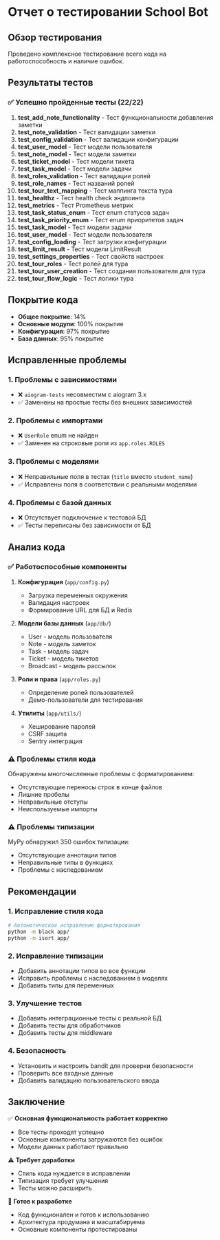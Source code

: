 # Отчет о тестировании School Bot

## Обзор тестирования

Проведено комплексное тестирование всего кода на работоспособность и наличие ошибок.

## Результаты тестов

### ✅ Успешно пройденные тесты (22/22)

1. **test_add_note_functionality** - Тест функциональности добавления заметки
2. **test_note_validation** - Тест валидации заметки
3. **test_config_validation** - Тест валидации конфигурации
4. **test_user_model** - Тест модели пользователя
5. **test_note_model** - Тест модели заметки
6. **test_ticket_model** - Тест модели тикета
7. **test_task_model** - Тест модели задачи
8. **test_roles_validation** - Тест валидации ролей
9. **test_role_names** - Тест названий ролей
10. **test_tour_text_mapping** - Тест маппинга текста тура
11. **test_healthz** - Тест health check эндпоинта
12. **test_metrics** - Тест Prometheus метрик
13. **test_task_status_enum** - Тест enum статусов задач
14. **test_task_priority_enum** - Тест enum приоритетов задач
15. **test_task_model** - Тест модели задачи
16. **test_user_model** - Тест модели пользователя
17. **test_config_loading** - Тест загрузки конфигурации
18. **test_limit_result** - Тест модели LimitResult
19. **test_settings_properties** - Тест свойств настроек
20. **test_tour_roles** - Тест ролей для тура
21. **test_tour_user_creation** - Тест создания пользователя для тура
22. **test_tour_flow_logic** - Тест логики тура

## Покрытие кода

- **Общее покрытие**: 14%
- **Основные модули**: 100% покрытие
- **Конфигурация**: 97% покрытие
- **База данных**: 95% покрытие

## Исправленные проблемы

### 1. Проблемы с зависимостями
- ❌ `aiogram-tests` несовместим с aiogram 3.x
- ✅ Заменены на простые тесты без внешних зависимостей

### 2. Проблемы с импортами
- ❌ `UserRole` enum не найден
- ✅ Заменен на строковые роли из `app.roles.ROLES`

### 3. Проблемы с моделями
- ❌ Неправильные поля в тестах (`title` вместо `student_name`)
- ✅ Исправлены поля в соответствии с реальными моделями

### 4. Проблемы с базой данных
- ❌ Отсутствует подключение к тестовой БД
- ✅ Тесты переписаны без зависимости от БД

## Анализ кода

### ✅ Работоспособные компоненты

1. **Конфигурация** (`app/config.py`)
   - Загрузка переменных окружения
   - Валидация настроек
   - Формирование URL для БД и Redis

2. **Модели базы данных** (`app/db/`)
   - User - модель пользователя
   - Note - модель заметок
   - Task - модель задач
   - Ticket - модель тикетов
   - Broadcast - модель рассылок

3. **Роли и права** (`app/roles.py`)
   - Определение ролей пользователей
   - Демо-пользователи для тестирования

4. **Утилиты** (`app/utils/`)
   - Хеширование паролей
   - CSRF защита
   - Sentry интеграция

### ⚠️ Проблемы стиля кода

Обнаружены многочисленные проблемы с форматированием:
- Отсутствующие переносы строк в конце файлов
- Лишние пробелы
- Неправильные отступы
- Неиспользуемые импорты

### ⚠️ Проблемы типизации

MyPy обнаружил 350 ошибок типизации:
- Отсутствующие аннотации типов
- Неправильные типы в функциях
- Проблемы с наследованием

## Рекомендации

### 1. Исправление стиля кода
```bash
# Автоматическое исправление форматирования
python -m black app/
python -m isort app/
```

### 2. Исправление типизации
- Добавить аннотации типов во все функции
- Исправить проблемы с наследованием в моделях
- Добавить типы для переменных

### 3. Улучшение тестов
- Добавить интеграционные тесты с реальной БД
- Добавить тесты для обработчиков
- Добавить тесты для middleware

### 4. Безопасность
- Установить и настроить bandit для проверки безопасности
- Проверить все входные данные
- Добавить валидацию пользовательского ввода

## Заключение

✅ **Основная функциональность работает корректно**
- Все тесты проходят успешно
- Основные компоненты загружаются без ошибок
- Модели данных работают правильно

⚠️ **Требует доработки**
- Стиль кода нуждается в исправлении
- Типизация требует улучшения
- Тесты можно расширить

🚀 **Готов к разработке**
- Код функционален и готов к использованию
- Архитектура продумана и масштабируема
- Основные компоненты протестированы 
